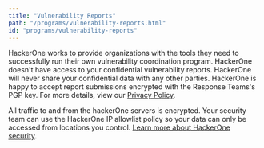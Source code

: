 ```yaml
---
title: "Vulnerability Reports"
path: "/programs/vulnerability-reports.html"
id: "programs/vulnerability-reports"
---
```

HackerOne works to provide organizations with the tools they need to successfully run their own vulnerability coordination program. HackerOne doesn't have access to your confidential vulnerability reports. HackerOne will never share your confidential data with any other parties. HackerOne is happy to accept report submissions encrypted with the Response Teams's PGP key. For more details, view our [Privacy Policy](https://www.hackerone.com/privacy).

All traffic to and from the hackerOne servers is encrypted. Your security team can use the HackerOne IP allowlist policy so your data can only be accessed from locations you control. [Learn more about HackerOne security](https://hackerone.com/security).
